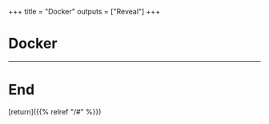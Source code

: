 
+++
title = "Docker"
outputs = ["Reveal"]
+++

# Docker

---

# End

[return]({{% relref "/#" %}})


